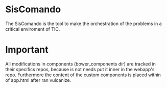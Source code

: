 SisComando
============

The SisComando is the tool to make the orchestration of the problems in 
a critical enviroment of TIC.

Important
=========
All modifications in components (bower_components dir) are tracked in 
their specifics repos, because is not needs put it inner in the webapp's repo.
Furthermore the content of the custom components is placed within of app.html
after ran vulcanize.
